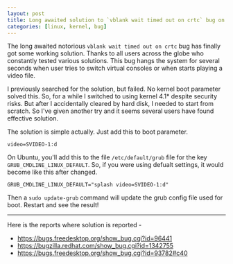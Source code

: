 ```yaml
---
layout: post
title: Long awaited solution to `vblank wait timed out on crtc` bug on Intel 965 chipsets
categories: [linux, kernel, bug]
---
```


The long awaited notorious `vblank wait timed out on crtc` bug has finally got some working solution. Thanks to all users across the globe who constantly tested various solutions. This bug hangs the system for several seconds when user tries to switch virtual consoles or when starts playing a video file.

I previously searched for the solution, but failed. No kernel boot parameter solved this. So, for a while I switched to using kernel 4.1* despite security risks. But after I accidentally cleared by hard disk, I needed to start from scratch. So I've given another try and it seems several users have found effective solution.

The solution is simple actually. Just add this to boot parameter.

    video=SVIDEO-1:d

On Ubuntu, you'll add this to the file `/etc/default/grub` file for the key `GRUB_CMDLINE_LINUX_DEFAULT`. So, if you were using defualt settings, it would become like this after changed.

    GRUB_CMDLINE_LINUX_DEFAULT="splash video=SVIDEO-1:d"

Then a `sudo update-grub` command will update the grub config file used for boot. Restart and see the result!

-------------

Here is the reports where solution is reported -

- https://bugs.freedesktop.org/show_bug.cgi?id=96441
- https://bugzilla.redhat.com/show_bug.cgi?id=1342755
- https://bugs.freedesktop.org/show_bug.cgi?id=93782#c40